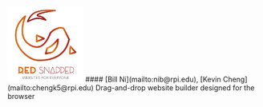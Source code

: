 <img src="https://raw.githubusercontent.com/bnidevs/Red-Snapper/master/misc/Artboard%20copy.png" width="30%">
#### [Bill Ni](mailto:nib@rpi.edu), [Kevin Cheng](mailto:chengk5@rpi.edu)
Drag-and-drop website builder designed for the browser
